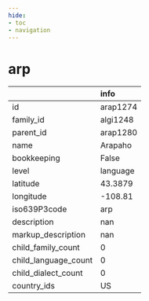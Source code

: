 ```yaml
---
hide:
- toc
- navigation
---
```

# arp
|                      | info     |
|:---------------------|:---------|
| id                   | arap1274 |
| family_id            | algi1248 |
| parent_id            | arap1280 |
| name                 | Arapaho  |
| bookkeeping          | False    |
| level                | language |
| latitude             | 43.3879  |
| longitude            | -108.81  |
| iso639P3code         | arp      |
| description          | nan      |
| markup_description   | nan      |
| child_family_count   | 0        |
| child_language_count | 0        |
| child_dialect_count  | 0        |
| country_ids          | US       |